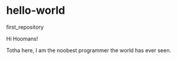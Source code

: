 # hello-world
first_repository

Hi Hoomans!

Totha here, I am the noobest programmer the world has ever seen. 
